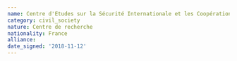 ```yaml
---
name: Centre d'Etudes sur la Sécurité Internationale et les Coopérations Européennes (CESICE) 
category: civil_society
nature: Centre de recherche
nationality: France
alliance: 
date_signed: '2018-11-12'
---
```

    